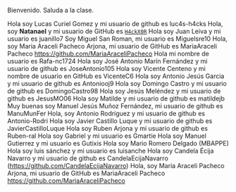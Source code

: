 Bienvenido. Saluda a la clase.

Hola soy Lucas Curiel Gomez y mi usuario de github es luc4s-h4cks
Hola, soy **Natanael** y mi usuario de GitHub es [`H4ckX0R`](https://github.com/H4ckX0R)
Hola soy Juan Leiva y mi usuario es juanillo7
Soy Miguel San Roman, mi usuario es Miguelsre10
Hola, soy Maria Araceli Pacheco Arjona, mi usuario de GitHub es MariaAraceli Pacheco https://github.com/MariaAraceliPacheco
Hola mi nombre de usuario es Rafa-nc1724
Hola soy José Antonio Marín Fernández y mi usuario de github es JoseAntonio105
Hola soy Vicente Centeno y mi nombre de usuario en GitHub es VicenteC6
Hola soy Antonio Jesús Garcia y mi usuario de github es Antoniooj9
Hola soy Domingo Castro y mi usuario de github es DomingoCastro98
Hola soy Jesús Meléndez y mi usuario de github es JesusMO06
Hola soy Matilde y mi usuario de github es matildejb
Muy buenas soy Manuel Jesús Muñoz Fernández, mi usuario de github es ManuMunFer
Hola, soy Antonio Rodríguez y mi usuario de github es Antonio-Rodri
Hola soy Javier Castillo Luque y mi usuario de github es JavierCastilloLuque
Hola soy Ruben Arjona y mi usuario de github es Ruben-ral 
Hola soy Gabriel y mi usuario es Gmartie
Hola soy Manuel Gutierrez y mi usuario es Gutixis
Hola soy Mario Romero Delgado (MBAPPE)
Hola soy luis sánchez y  mi usuario es luisanche
Hola soy Candela Écija Navarro y mi usuario de github es CandelaEcijaNavarro (https://github.com/CandelaEcijaNavarro)
Hola, soy Maria Araceli Pacheco Arjona, mi usuario de GitHub es MariaAraceli Pacheco https://github.com/MariaAraceliPacheco

